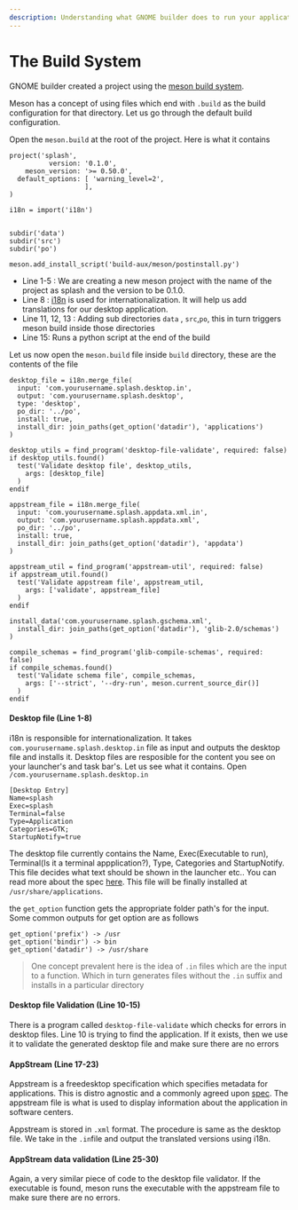 ```yaml
---
description: Understanding what GNOME builder does to run your application
---
```


# The Build System

GNOME builder created a project using the [meson build system](https://mesonbuild.com/). 

Meson has a concept of using files which end with `.build` as the build configuration for that directory. Let us go through the default build configuration.

Open the `meson.build` at the root of the project. Here is what it contains

```text
project('splash',  
          version: '0.1.0',
    meson_version: '>= 0.50.0',
  default_options: [ 'warning_level=2',
                   ],
)

i18n = import('i18n')


subdir('data')
subdir('src')
subdir('po')

meson.add_install_script('build-aux/meson/postinstall.py')
```

* Line 1-5 : We are creating a new meson project with the name of the project as splash and the version to be 0.1.0.
* Line 8 : [i18n](https://www.wikiwand.com/en/Internationalization_and_localization) is used for internationalization. It will help us add translations for our desktop application.
* Line 11, 12, 13 : Adding sub directories `data` , `src`,`po`, this in turn triggers meson build inside those directories
* Line 15: Runs a python script at the end of the build

Let us now open the `meson.build` file inside `build` directory, these are the contents of the file

```text
desktop_file = i18n.merge_file(
  input: 'com.yourusername.splash.desktop.in',
  output: 'com.yourusername.splash.desktop',
  type: 'desktop',
  po_dir: '../po',
  install: true,
  install_dir: join_paths(get_option('datadir'), 'applications')
)

desktop_utils = find_program('desktop-file-validate', required: false)
if desktop_utils.found()
  test('Validate desktop file', desktop_utils,
    args: [desktop_file]
  )
endif

appstream_file = i18n.merge_file(
  input: 'com.yourusername.splash.appdata.xml.in',
  output: 'com.yourusername.splash.appdata.xml',
  po_dir: '../po',
  install: true,
  install_dir: join_paths(get_option('datadir'), 'appdata')
)

appstream_util = find_program('appstream-util', required: false)
if appstream_util.found()
  test('Validate appstream file', appstream_util,
    args: ['validate', appstream_file]
  )
endif

install_data('com.yourusername.splash.gschema.xml',
  install_dir: join_paths(get_option('datadir'), 'glib-2.0/schemas')
)

compile_schemas = find_program('glib-compile-schemas', required: false)
if compile_schemas.found()
  test('Validate schema file', compile_schemas,
    args: ['--strict', '--dry-run', meson.current_source_dir()]
  )
endif
```

#### Desktop file \(Line 1-8\)

i18n is responsible for internationalization. It takes `com.yourusername.splash.desktop.in` file as input and outputs the desktop file and installs it. Desktop files are resposible for the content you see on your launcher's and task bar's. Let us see what it contains. Open `/com.yourusername.splash.desktop.in` 

```text
[Desktop Entry]
Name=splash
Exec=splash
Terminal=false
Type=Application
Categories=GTK;
StartupNotify=true
```

The desktop file currently contains the Name, Exec\(Executable to run\), Terminal\(Is it a terminal appplication?\), Type, Categories and StartupNotify. This file decides what text should be shown in the launcher etc.. You can read more about the spec [here](https://developer.gnome.org/desktop-entry-spec/). This file will be finally installed at `/usr/share/applications`.

the `get_option` function gets the appropriate folder path's for the input. Some common outputs for get option are as follows

```text
get_option('prefix') -> /usr
get_option('bindir') -> bin
get_option('datadir') -> /usr/share
```

> One concept prevalent here is the idea of `.in` files which are the input to a function. Which in turn generates files without the `.in` suffix and installs in a particular directory

#### Desktop file Validation \(Line 10-15\)

There is a program called `desktop-file-validate` which checks for errors in desktop files. Line 10 is trying to find the application. If it exists, then we use it to validate the generated desktop file and make sure there are no errors

#### AppStream \(Line 17-23\)

Appstream is a freedesktop specification which specifies metadata for applications. This is distro agnostic and a commonly agreed upon [spec](https://www.freedesktop.org/software/appstream/docs/). The appstream file is what is used to display information about the application in software centers. 

Appstream is stored in `.xml` format. The procedure is same as the desktop file. We take in the `.in`file and output the translated versions using i18n.

#### AppStream data validation \(Line 25-30\)

Again, a very similar piece of code to the desktop file validator. If the executable is found, meson runs the executable with the appstream file to make sure there are no errors.



